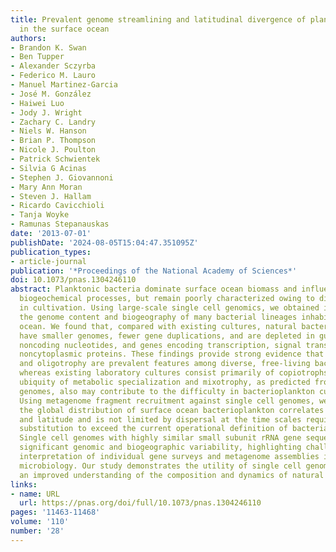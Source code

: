 ```yaml
---
title: Prevalent genome streamlining and latitudinal divergence of planktonic bacteria
  in the surface ocean
authors:
- Brandon K. Swan
- Ben Tupper
- Alexander Sczyrba
- Federico M. Lauro
- Manuel Martinez-Garcia
- José M. González
- Haiwei Luo
- Jody J. Wright
- Zachary C. Landry
- Niels W. Hanson
- Brian P. Thompson
- Nicole J. Poulton
- Patrick Schwientek
- Silvia G Acinas
- Stephen J. Giovannoni
- Mary Ann Moran
- Steven J. Hallam
- Ricardo Cavicchioli
- Tanja Woyke
- Ramunas Stepanauskas
date: '2013-07-01'
publishDate: '2024-08-05T15:04:47.351095Z'
publication_types:
- article-journal
publication: '*Proceedings of the National Academy of Sciences*'
doi: 10.1073/pnas.1304246110
abstract: Planktonic bacteria dominate surface ocean biomass and influence global
  biogeochemical processes, but remain poorly characterized owing to difficulties
  in cultivation. Using large-scale single cell genomics, we obtained insight into
  the genome content and biogeography of many bacterial lineages inhabiting the surface
  ocean. We found that, compared with existing cultures, natural bacterioplankton
  have smaller genomes, fewer gene duplications, and are depleted in guanine and cytosine,
  noncoding nucleotides, and genes encoding transcription, signal transduction, and
  noncytoplasmic proteins. These findings provide strong evidence that genome streamlining
  and oligotrophy are prevalent features among diverse, free-living bacterioplankton,
  whereas existing laboratory cultures consist primarily of copiotrophs. The apparent
  ubiquity of metabolic specialization and mixotrophy, as predicted from single cell
  genomes, also may contribute to the difficulty in bacterioplankton cultivation.
  Using metagenome fragment recruitment against single cell genomes, we show that
  the global distribution of surface ocean bacterioplankton correlates with temperature
  and latitude and is not limited by dispersal at the time scales required for nucleotide
  substitution to exceed the current operational definition of bacterial species.
  Single cell genomes with highly similar small subunit rRNA gene sequences exhibited
  significant genomic and biogeographic variability, highlighting challenges in the
  interpretation of individual gene surveys and metagenome assemblies in environmental
  microbiology. Our study demonstrates the utility of single cell genomics for gaining
  an improved understanding of the composition and dynamics of natural microbial assemblages.
links:
- name: URL
  url: https://pnas.org/doi/full/10.1073/pnas.1304246110
pages: '11463-11468'
volume: '110'
number: '28'
---
```

